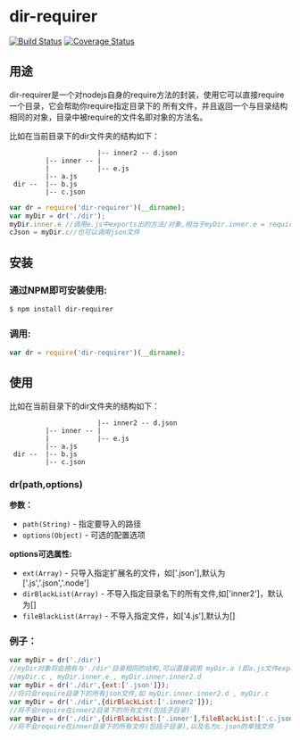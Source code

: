 # dir-requirer

[![Build Status](https://travis-ci.org/DavidCai1993/dir-requirer.svg?branch=master)](https://travis-ci.org/DavidCai1993/dir-requirer)
[![Coverage Status](https://coveralls.io/repos/DavidCai1993/dir-requirer/badge.svg)](https://coveralls.io/r/DavidCai1993/dir-requirer)

## 用途
dir-requirer是一个对nodejs自身的require方法的封装，使用它可以直接require一个目录，它会帮助你require指定目录下的
所有文件，并且返回一个与目录结构相同的对象，目录中被require的文件名即对象的方法名。

比如在当前目录下的dir文件夹的结构如下：

```
					  |-- inner2 -- d.json
		 |-- inner -- |
		 |            |-- e.js
		 |-- a.js
 dir --  |-- b.js
         |-- c.json
```	

```js
var dr = require('dir-requirer')(__dirname);
var myDir = dr('./dir');
myDir.inner.e //调用e.js中exports出的方法/对象,相当于myDir.inner.e = require('./dir/inner/e');
cJson = myDir.c//也可以调用json文件
```

## 安装

### 通过NPM即可安装使用:

```bash
$ npm install dir-requirer
```

### 调用:

```js
var dr = require('dir-requirer')(__dirname);
```

## 使用

比如在当前目录下的dir文件夹的结构如下：

```
					  |-- inner2 -- d.json
		 |-- inner -- |
		 |            |-- e.js
		 |-- a.js
 dir --  |-- b.js
         |-- c.json
```	

### dr(path,options)

__参数：__

* `path(String)` - 指定要导入的路径
* `options(Object)` - 可选的配置选项

__options可选属性:__

* `ext(Array)` - 只导入指定扩展名的文件，如['.json'],默认为['.js','.json','.node'] 
* `dirBlackList(Array)` - 不导入指定目录名下的所有文件,如['inner2']，默认为[]
* `fileBlackList(Array)` - 不导入指定文件，如['4.js'],默认为[]

### 例子：

```js
var myDir = dr('./dir')
//myDir对象将会拥有与'./dir'目录相同的结构,可以直接调用 myDir.a (即a.js文件exports出的对象/方法) , 
//myDir.c , myDir.inner.e , myDir.inner.inner2.d 
var myDir = dr('./dir',{ext:['.json']});
//将只会require目录下的所有json文件,如 myDir.inner.inner2.d , myDir.c 
var myDir = dr('./dir',{dirBlackList:['.inner2']});
//将不会require在inner2目录下的所有文件(包括子目录)
var myDir = dr('./dir',{dirBlackList:['.inner'],fileBlackList:['.c.json']});
//将不会require在inner目录下的所有文件(包括子目录),以及名为c.json的单独文件
```







